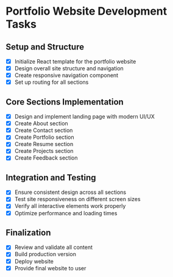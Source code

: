 # Portfolio Website Development Tasks

## Setup and Structure
- [x] Initialize React template for the portfolio website
- [x] Design overall site structure and navigation
- [x] Create responsive navigation component
- [x] Set up routing for all sections

## Core Sections Implementation
- [x] Design and implement landing page with modern UI/UX
- [x] Create About section
- [x] Create Contact section
- [x] Create Portfolio section
- [x] Create Resume section
- [x] Create Projects section
- [x] Create Feedback section

## Integration and Testing
- [x] Ensure consistent design across all sections
- [x] Test site responsiveness on different screen sizes
- [x] Verify all interactive elements work properly
- [x] Optimize performance and loading times

## Finalization
- [x] Review and validate all content
- [x] Build production version
- [x] Deploy website
- [x] Provide final website to user
